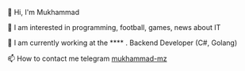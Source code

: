 👋 Hi, I'm Mukhammad

👀 I am interested in programming, football, games, news about IT

🌱 I am currently working at the **** . Backend Developer (C#, Golang)

📫 How to contact me telegram [mukhammad-mz](https://t.me/Mukhammad_mz1)
<!---
mukhammad-mz/mukhammad-mz is a ✨ special ✨ repository because its `README.md` (this file) appears on your GitHub profile.
You can click the Preview link to take a look at your changes.
--->
